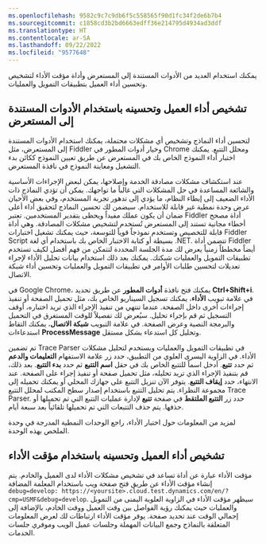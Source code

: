 ```yaml
---
ms.openlocfilehash: 9582c9c7c9db6f5c558565f90d1fc34f2de6b7b4
ms.sourcegitcommit: c1858cd3b2bd6663edff36e214795d4934ad3ddf
ms.translationtype: HT
ms.contentlocale: ar-SA
ms.lasthandoff: 09/22/2022
ms.locfileid: "9577648"
---
```


يمكنك استخدام العديد من الأدوات المستندة إلى المستعرض وأداة مؤقت الأداء لتشخيص وتحسين أداء العميل بتطبيقات التمويل والعمليات.

## <a name="diagnose-and-optimize-client-performance-by-using-browser-based-tools"></a>تشخيص أداء العميل وتحسينه باستخدام الأدوات المستندة إلى المستعرض 

لتحسين أداء النماذج وتشخيص أي مشكلات محتملة، يمكنك استخدام الأدوات المستندة إلى المستعرض، مثل Fiddler وخيار أدوات المطور في Chrome ومحلل التتبع. يمكنك اختبار أداء النموذج الخاص بك في المستعرض عن طريق تعيين النموذج ككائن بدء التشغيل ومعاينة النموذج في نافذة المستعرض. 

عند استكشاف مشكلات مصادقة الخدمة وإصلاحها، يمكن لبعض الإجراءات الأساسية والشائعة المساعدة في حل المشكلات التي غالباً ما تواجهك. يمكن أن تؤدي النماذج ذات الأداء الضعيف إلى إبطاء النظام، ما يؤدي إلى تدهور تجربة المستخدم، وفي بعض الأحيان عرض وحدة نمطية غير قابلة للاستخدام.
سيضمن لك تحسين النماذج لتحقيق أداء أعلى ضمان أن يكون عملك مفيداً ويحظى بتقدير المستخدمين. تعتبر Fiddler أداة مصحح أخطاء مجانية تستند إلى المستعرض تُستخدم لتشخيص مشكلات المصادقة. وهي أداة قابلة للتخصيص وتستخدم نموذجاً قوياً للتوسعة، حيث يمكنك تشغيل اختبارات Fiddler Script بسيطة أو كتابة الاختبار الخاص بك باستخدام أي لغة .NET. تتضمن أداة Fiddler أيضاً مخططاً زمنياً يعرض لك مدة الجلسة المحددة لتتمكن من فهم أفضل لكيف تستخدم تطبيقات التمويل والعمليات شبكتك. يمكنك بعد ذلك استخدام بيانات تحليل الأداء لإجراء تعديلات لتحسين طلبات الأوامر في تطبيقات التمويل والعمليات وتحسين أداء شبكة الاتصال.

في Google Chrome، يمكنك فتح نافذة **أدوات المطور** عن طريق تحديد **Ctrl+Shift+i**. في علامة تبويب **الأداء**، يمكنك تسجيل السيناريو الخاص بك، مثل تحميل الصفحة أو تنفيذ إجراءات أخرى داخل الصفحة. عندما تنتهي من تنفيذ الإجراء الذي تريد اختباره، أوقف التسجيل ثم قم بإجراء تحليل. سيُعرض لك تفصيلاً للوقت المستغرق في التحميل والبرمجة النصية وعرض الصفحة. في علامة التبويب **شبكة الاتصال**، يمكنك التقاط استدعاءات **ProcessMessage** وتحليل كل استدعاء بشكل مستقل.

تم تضمين Trace Parser في تطبيقات التمويل والعمليات ويستخدم لتحليل مشكلات الأداء. في الزاوية اليسرى العلوي من التطبيق، حدد زر علامة الاستفهام **التعليمات والدعم** ثم حدد **تتبع**.
أدخل اسماً للتتبع الخاص بك في حقل **اسم التتبع** ثم حدد **بدء التتبع**. بعد ذلك، قم بتنفيذ الإجراء الذي تريد تحليله، مثل تحميل صفحة أو تنفيذ إجراء على الصفحة. عند الانتهاء، حدد **إيقاف التتبع**. يتوفر الآن تنزيل التتبع على جهازك المحلي أو يمكنك تحميله إلى مجموعة النظراء. يتم تحليل التتبع باستخدام إصدار سطح المكتب لمحلل التتبع Trace Parser. حدد زر **التتبع الملتقط** في صفحة **تتبع** لإدارة عمليات التتبع التي تم تحميلها أو حذفها. يتم حذف التتبعات التي تم تحميلها تلقائياً بعد سبعة أيام.

لمزيد من المعلومات حول اختبار الأداء، راجع الوحدات النمطية المدرجة في وحدة الملخص بهذه الوحدة.



## <a name="diagnose-and-optimize-client-performance-by-using-performance-timer"></a>تشخيص أداء العميل وتحسينه باستخدام مؤقت الأداء 

مؤقت الأداء عبارة عن أداة تساعد في تشخيص مشكلات الأداء لدى العميل والخادم. يتم إنشاء مؤقت الأداء عن طريق فتح صفحة ويب باستخدام المعلمة المضافة `debug=develop:
https://<yoursite>.cloud.test.dynamics.com/en/?cmp=USMF&debug=develop`.
سيظهر مؤقت الأداء في الزاوية العلوية اليمنى من التمويل والعمليات حيث يمكنك رؤية الفواصل بين وقت العميل ووقت الخادم، بالإضافة إلى إجمالي الوقت عند تحديد صفحة. يوفر مؤقت الأداء ارتباطات لك لعرض المعلومات المتعلقة بالنماذج وجمع البيانات المهملة وجلسات عميل الويب وموفري جلسات الخدمات.
